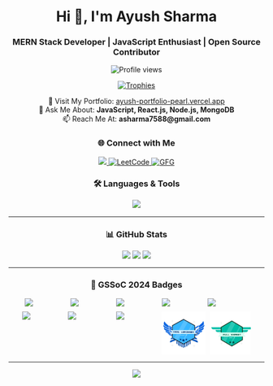 <!-- Enhanced GitHub README Profile for Ayush Sharma -->
<h1 align="center">Hi 👋, I'm Ayush Sharma</h1>
<h3 align="center">MERN Stack Developer | JavaScript Enthusiast | Open Source Contributor</h3>

<p align="center">
  <img src="https://komarev.com/ghpvc/?username=ayushsharma72&label=Profile%20views&color=0e75b6&style=flat" alt="Profile views" />
</p>

<p align="center">
  <a href="https://github.com/ryo-ma/github-profile-trophy">
    <img src="https://github-profile-trophy.vercel.app/?username=ayushsharma72&theme=onedark&no-frame=true&row=1&column=6" alt="Trophies" />
  </a>
</p>

<p align="center">
  🚀 Visit My Portfolio: <a href="https://ayush-portfolio-pearl.vercel.app/" target="_blank">ayush-portfolio-pearl.vercel.app</a><br />
  💬 Ask Me About: <strong>JavaScript, React.js, Node.js, MongoDB</strong><br />
  📫 Reach Me At: <strong>asharma7588@gmail.com</strong>
</p>

<h3 align="center">🌐 Connect with Me</h3>
<p align="center">
  <a href="https://linkedin.com/in/ayush-sharma-a155a8267" target="_blank">
    <img src="https://skillicons.dev/icons?i=linkedin" height="30" />
  </a>
  <a href="https://leetcode.com/u/Need_Some_Logic/" target="_blank">
    <img src="https://upload.wikimedia.org/wikipedia/commons/1/19/LeetCode_logo_black.png" height="30" alt="LeetCode" />
  </a>
  <a href="https://auth.geeksforgeeks.org/user/asharmg52l" target="_blank">
    <img src="https://upload.wikimedia.org/wikipedia/commons/4/43/GeeksforGeeks.svg" height="30" alt="GFG" />
  </a>
</p>

<h3 align="center">🛠️ Languages & Tools</h3>
<p align="center">
  <img src="https://skillicons.dev/icons?i=js,react,nodejs,mongodb,express,html,css,tailwind,bootstrap,java,cpp,git,docker,linux,postman,aws,figma" />
</p>

---

<h3 align="center">📊 GitHub Stats</h3>
<p align="center">
  <img src="https://github-readme-stats.vercel.app/api/top-langs/?username=ayushsharma72&layout=compact&theme=tokyonight" />
  <img src="https://github-readme-stats.vercel.app/api?username=ayushsharma72&show_icons=true&theme=tokyonight" />
  <img src="https://github-readme-streak-stats.herokuapp.com/?user=ayushsharma72&theme=tokyonight" />
</p>

---

<h3 align="center">🏅 GSSoC 2024 Badges</h3>
<p align="center" style="display:flex; flex-wrap: wrap; justify-content: center; gap: 10px;">
  <img src="https://raw.githubusercontent.com/GSSoC24/Postman-Challenge/main/docs/assets/Postman%20White.png" width="80" />
  <img src="https://raw.githubusercontent.com/GSSoC24/Postman-Challenge/main/docs/assets/1.png" width="80" />
  <img src="https://raw.githubusercontent.com/GSSoC24/Postman-Challenge/main/docs/assets/2.png" width="80" />
  <img src="https://raw.githubusercontent.com/GSSoC24/Postman-Challenge/main/docs/assets/3.png" width="80" />
  <img src="https://raw.githubusercontent.com/GSSoC24/Postman-Challenge/main/docs/assets/4.png" width="80" />
  <img src="https://raw.githubusercontent.com/GSSoC24/Postman-Challenge/main/docs/assets/5.png" width="80" />
  <img src="https://raw.githubusercontent.com/GSSoC24/Postman-Challenge/main/docs/assets/6.png" width="85" />
  <img src="https://raw.githubusercontent.com/GSSoC24/Postman-Challenge/main/docs/assets/7.png" width="80" />
  <img src="https://raw.githubusercontent.com/GSSoC24/Contributor/refs/heads/main/assets/Code%20Luminary.png" width="85" />
  <img src="https://raw.githubusercontent.com/GSSoC24/Contributor/refs/heads/main/assets/Pull%20Expert.png" width="80" />
</p>

---

<p align="center">
  <img src="https://readme-typing-svg.demolab.com?font=Fira+Code&size=22&duration=3000&pause=1000&center=true&vCenter=true&width=600&lines=Let's+Build+Something+Great+Together!;Open+Source+Contributor;Always+Learning+and+Building"/>
</p>
